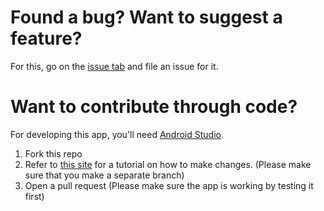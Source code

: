# Found a bug? Want to suggest a feature?
For this, go on the [issue tab](https://github.com/GammaBurst101/RandomNumberGenerator/issues) and file an issue for it. 

# Want to contribute through code?
For developing this app, you'll need [Android Studio](https://developer.android.com/studio).

1. Fork this repo
2. Refer to [this site](https://londonappdeveloper.com/2015/02/21/how-to-clone-a-github-project-on-android-studio/) for a tutorial on how to make changes. (Please make sure that you make a separate branch)
3. Open a pull request (Please make sure the app is working by testing it first)
